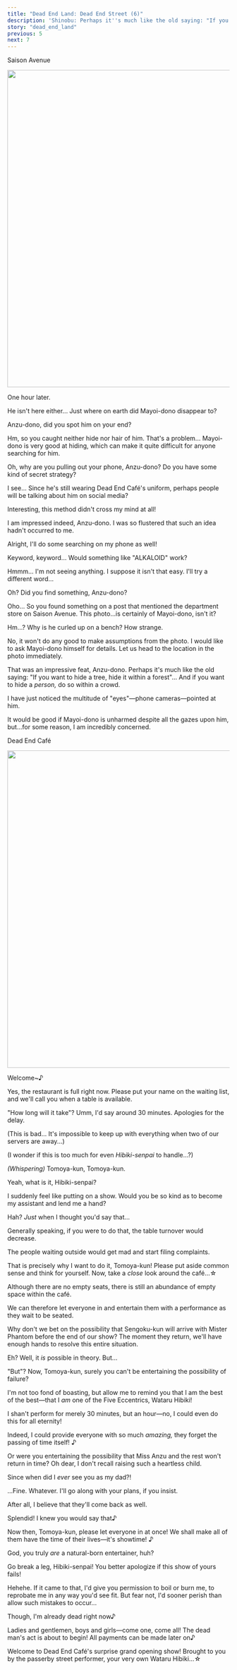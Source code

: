 ```yaml
---
title: "Dead End Land: Dead End Street (6)"
description: 'Shinobu: Perhaps it''s much like the old saying: "If you want to hide a tree, hide it within a forest"… And if you want to hide a person, do so within a crowd.'
story: "dead_end_land"
previous: 5
next: 7
---
```


<Season s="Summer"/>

<Location>Saison Avenue</Location>

<Image src="/img/tl/dead end land/6/1.jpg" layout="responsive" width="1560" height="720" quality="100" />

<Narration>One hour later.</Narration>

<Bubble character="Shinobu">

He isn't here either... Just where on earth did Mayoi-dono disappear to?

Anzu-dono, did you spot him on your end?

Hm, so you caught neither hide nor hair of him. That's a problem... Mayoi-dono is very good at hiding, which can make it quite difficult for anyone searching for him.

Oh, why are you pulling out your phone, Anzu-dono? Do you have some kind of secret strategy?

I see... Since he's still wearing Dead End Café's uniform, perhaps people will be talking about him on social media?

Interesting, this method didn't cross my mind at all!

I am impressed indeed, Anzu-dono. I was so flustered that such an idea hadn't occurred to me.

Alright, I'll do some searching on my phone as well!

Keyword, keyword... Would something like "ALKALOID" work?

Hmmm... I'm not seeing anything. I suppose it isn't that easy. I'll try a different word...

Oh? Did you find something, Anzu-dono?

Oho... So you found something on a post that mentioned the department store on Saison Avenue. This photo...is certainly of Mayoi-dono, isn't it?

Hm...? Why is he curled up on a bench? How strange.

No, it won't do any good to make assumptions from the photo. I would like to ask Mayoi-dono himself for details. Let us head to the location in the photo immediately.

That was an impressive feat, Anzu-dono. Perhaps it's much like the old saying: "If you want to hide a tree, hide it within a forest"... And if you want to hide a _person,_ do so within a crowd.

I have just noticed the multitude of "eyes"—phone cameras—pointed at him.

It would be good if Mayoi-dono is unharmed despite all the gazes upon him, but...for some reason, I am incredibly concerned.

</Bubble>

<Location>Dead End Café</Location>

<Image src="/img/tl/dead end land/6/2.jpg" layout="responsive" width="1560" height="720" quality="100" />

<Bubble character="Tomoya">

Welcome\~♪

Yes, the restaurant is full right now. Please put your name on the waiting list, and we'll call you when a table is available.

"How long will it take"? Umm, I'd say around 30 minutes. Apologies for the delay.

<Thought>(This is bad... It's impossible to keep up with everything when two of our servers are away...)</Thought>

<Thought>(I wonder if this is too much for even _Hibiki-senpai_ to handle...?)</Thought>

</Bubble>

<Bubble character="Wataru">

_(Whispering)_ Tomoya-kun, Tomoya-kun.

</Bubble>

<Bubble character="Tomoya">

Yeah, what is it, Hibiki-senpai?

</Bubble>

<Bubble character="Wataru">

I suddenly feel like putting on a show. Would you be so kind as to become my assistant and lend me a hand?

</Bubble>

<Bubble character="Tomoya">

Hah? _Just_ when I thought you'd say that...

Generally speaking, if you were to do that, the table turnover would decrease.

The people waiting outside would get mad and start filing complaints.

</Bubble>

<Bubble character="Wataru">

That is precisely why I want to do it, Tomoya-kun! Please put aside common sense and think for yourself. Now, take a _close_ look around the café...☆

Although there are no empty seats, there is still an abundance of empty space within the café.

We can therefore let everyone in and entertain them with a performance as they wait to be seated.

Why don't we bet on the possibility that Sengoku-kun will arrive with Mister Phantom before the end of our show? The moment they return, we'll have enough hands to resolve this entire situation.

</Bubble>

<Bubble character="Tomoya">

Eh? Well, it _is_ possible in theory. But...

</Bubble>

<Bubble character="Wataru">

"But"? Now, Tomoya-kun, surely you can't be entertaining the possibility of failure?

I'm not too fond of boasting, but allow me to remind you that I am the best of the best—that I _am_ one of the Five Eccentrics, Wataru Hibiki!

I shan't perform for merely 30 minutes, but an hour—no, I could even do this for all eternity!

Indeed, I could provide everyone with so much _amazing,_ they forget the passing of time itself! ♪

Or were you entertaining the possibility that Miss Anzu and the rest won't return in time? Oh dear, I don't recall raising such a heartless child.

</Bubble>

<Bubble character="Tomoya">

Since when did I _ever_ see you as my dad?!

...Fine. Whatever. I'll go along with your plans, if you insist.

After all, I believe that they'll come back as well.

</Bubble>

<Bubble character="Wataru">

Splendid! I knew you would say that♪

Now then, Tomoya-kun, please let everyone in at once! We shall make all of them have the time of their lives—it's showtime! ♪

</Bubble>

<Bubble character="Tomoya">

God, you truly _are_ a natural-born entertainer, huh?

Go break a leg, Hibiki-senpai! You better apologize if this show of yours fails!

</Bubble>

<Bubble character="Wataru">

Hehehe. If it came to that, I'd give you permission to boil or burn me, to reprobate me in any way you'd see fit. But fear not, I'd sooner perish than allow such mistakes to occur...

Though, I'm already dead right now♪

Ladies and gentlemen, boys and girls—come one, come all! The dead man's act is about to begin! All payments can be made later on♪

Welcome to Dead End Café's surprise grand opening show! Brought to you by the passerby street performer, your very own Wataru Hibiki...☆

</Bubble>

<Credits tl="<a href='https://tomoya.moe'>Ren</a>, <a href='https://whisperscrawls.dreamwidth.org'>Whisper</a>" tlc="<a href='https://holistar.dreamwidth.org'>Holi</a>" qc="<a href='https://twitter.com/haranami_'>haranami</a>, <a href='https://twitter.com/Czar_Ramzy'>Sheep</a>" />
